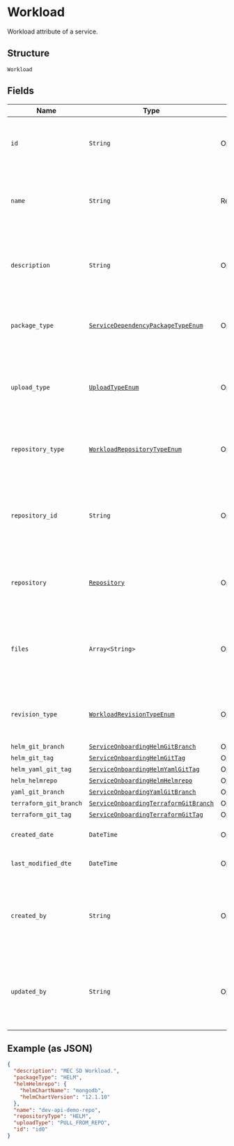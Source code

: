 
# Workload

Workload attribute of a service.

## Structure

`Workload`

## Fields

| Name | Type | Tags | Description |
|  --- | --- | --- | --- |
| `id` | `String` | Optional | The auto-generated Id of the workload.<br>**Constraints**: *Maximum Length*: `64`, *Pattern*: `^[a-zA-Z0-9\-_]+$` |
| `name` | `String` | Required | Name of the workload needs to be deployed.<br>**Constraints**: *Maximum Length*: `64`, *Pattern*: `^[a-zA-Z0-9\-_]+$` |
| `description` | `String` | Optional | A brief workload description.<br>**Constraints**: *Maximum Length*: `500`, *Pattern*: `^[a-zA-Z0-9?$@#()\[\]'!,+\-=_:.&*%\s]+$` |
| `package_type` | [`ServiceDependencyPackageTypeEnum`](../../doc/models/service-dependency-package-type-enum.md) | Optional | Deployment package type.<br>**Constraints**: *Maximum Length*: `100`, *Pattern*: `^[a-zA-Z0-9-_.]+$` |
| `upload_type` | [`UploadTypeEnum`](../../doc/models/upload-type-enum.md) | Optional | Allowed values are: GIT files (PULL_FROM_REPO), MANUAL_UPLOAD.<br>**Constraints**: *Maximum Length*: `100`, *Pattern*: `^[a-zA-Z0-9-_.]+$` |
| `repository_type` | [`WorkloadRepositoryTypeEnum`](../../doc/models/workload-repository-type-enum.md) | Optional | Repository types allowed: GIT/HELM.<br>**Constraints**: *Maximum Length*: `100`, *Pattern*: `^[a-zA-Z0-9-_.]+$` |
| `repository_id` | `String` | Optional | In case of 'Pull files from my repository', The user can provide the existing repositoryID.<br>**Constraints**: *Maximum Length*: `64`, *Pattern*: `^[a-zA-Z0-9\-_]+$` |
| `repository` | [`Repository`](../../doc/models/repository.md) | Optional | Users can create a repository to maintain service artifacts. Repository would be either a Git or HELM repository. |
| `files` | `Array<String>` | Optional | Files which are being generated.<br>**Constraints**: *Maximum Items*: `10000`, *Maximum Length*: `10000`, *Pattern*: `^[a-zA-Z0-9?$@#()\[\]!,+\-=_:.&*%\s]+$` |
| `revision_type` | [`WorkloadRevisionTypeEnum`](../../doc/models/workload-revision-type-enum.md) | Optional | Revision type can be a BRANCH or TAG.<br>**Constraints**: *Maximum Length*: `100`, *Pattern*: `^[a-zA-Z0-9-_.]+$` |
| `helm_git_branch` | [`ServiceOnboardingHelmGitBranch`](../../doc/models/service-onboarding-helm-git-branch.md) | Optional | - |
| `helm_git_tag` | [`ServiceOnboardingHelmGitTag`](../../doc/models/service-onboarding-helm-git-tag.md) | Optional | - |
| `helm_yaml_git_tag` | [`ServiceOnboardingHelmYamlGitTag`](../../doc/models/service-onboarding-helm-yaml-git-tag.md) | Optional | - |
| `helm_helmrepo` | [`ServiceOnboardingHelmHelmrepo`](../../doc/models/service-onboarding-helm-helmrepo.md) | Optional | - |
| `yaml_git_branch` | [`ServiceOnboardingYamlGitBranch`](../../doc/models/service-onboarding-yaml-git-branch.md) | Optional | - |
| `terraform_git_branch` | [`ServiceOnboardingTerraformGitBranch`](../../doc/models/service-onboarding-terraform-git-branch.md) | Optional | - |
| `terraform_git_tag` | [`ServiceOnboardingTerraformGitTag`](../../doc/models/service-onboarding-terraform-git-tag.md) | Optional | - |
| `created_date` | `DateTime` | Optional | The date on which the workload is created. |
| `last_modified_dte` | `DateTime` | Optional | The date when the created workload was last modified. |
| `created_by` | `String` | Optional | Identity of the user who created the workload.<br>**Constraints**: *Maximum Length*: `500`, *Pattern*: `^[a-zA-Z0-9?$@#()\[\]'!,+\-=_:.&*%\s]+$` |
| `updated_by` | `String` | Optional | Identity of the user who updated the workload.<br>**Constraints**: *Maximum Length*: `500`, *Pattern*: `^[a-zA-Z0-9?$@#()\[\]'!,+\-=_:.&*%\s]+$` |

## Example (as JSON)

```json
{
  "description": "MEC SD Workload.",
  "packageType": "HELM",
  "helmHelmrepo": {
    "helmChartName": "mongodb",
    "helmChartVersion": "12.1.10"
  },
  "name": "dev-api-demo-repo",
  "repositoryType": "HELM",
  "uploadType": "PULL_FROM_REPO",
  "id": "id0"
}
```

